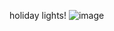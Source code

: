 holiday lights!
![image](https://github.com/user-attachments/assets/057e3900-f8e3-444c-8fa1-c8b2e7ba757a)
